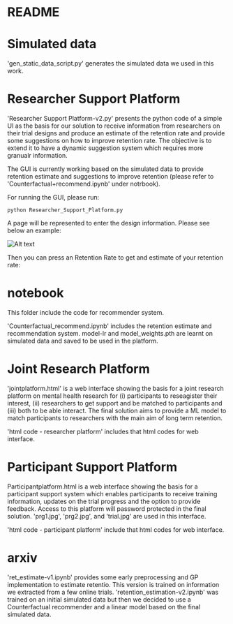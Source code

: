 # README

# Simulated data
'gen_static_data_script.py' generates the simulated data we used in this work.

# Researcher Support Platform
'Researcher Support Platform-v2.py' presents the python code of a simple UI as the basis for our solution to receive information from researchers on their trial designs and produce an estimate of the retention rate and provide some suggestions on how to improve retention rate. The objective is to extend it to have a dynamic suggestion system which requires more granualr information. 

The GUI is currently working based on the simulated data to provide retention estimate and suggestions to improve retention (please refer to 'Counterfactual+recommend.ipynb' under notrbook).

For running the GUI, please run:

    python Researcher_Support_Platform.py

A page will be represented to enter the design information. Please see below an example:

![Alt text](https://github.com/WellcomeIdeathon2023/SPARC/blob/main/code/step1.png)

Then you can press an Retention Rate to get and estimate of your retention rate:



# notebook

This folder include the code for recommender system.

'Counterfactual_recommend.ipynb' includes the retention estimate and recommendation system. model-lr and model_weights.pth are learnt on simulated data and saved to be used in the platform.

# Joint Research Platform
'jointplatform.html' is a web interface showing the basis for a joint research platform on mental health research for (i) participants to reseagister their interest, (ii) researchers to get support and be matched to participants and (iii) both to be able interact. The final solution aims to provide a ML model to match participants to researchers with the main aim of long term retention. 

'html code - researcher platform' includes that html codes for web interface.

# Participant Support Platform
Participantplatform.html is a web interface showing the basis for a participant support system which enables participants to receive training information, updates on the trial progress and the option to provide feedback. Access to this platform will password protected in the final solution. 
'prg1.jpg', 'prg2.jpg', and 'trial.jpg' are used in this interface. 

'html code - participant platform' include that html codes for web interface.

# arxiv
'ret_estimate-v1.ipynb' provides some early preprocessing and GP implementation to estimate retentio. This version is trained on information we extracted from a few online trials. 'retention_estimation-v2.ipynb' was trained on an initial simulated data but then we decided to use a Counterfactual recommender and a linear model based on the final simulated data.
